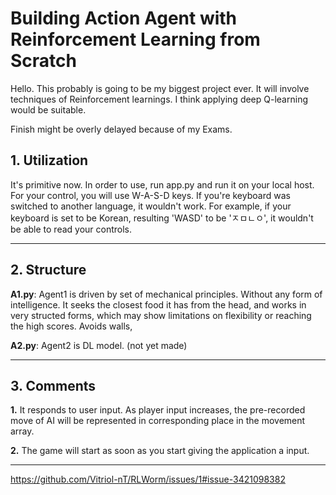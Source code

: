 # Building Action Agent with Reinforcement Learning from Scratch

Hello. This probably is going to be my biggest project ever.
It will involve techniques of Reinforcement learnings.
I think applying deep Q-learning would be suitable.

Finish might be overly delayed because of my Exams.

## 1. Utilization
It's primitive now.
In order to use, run app.py and run it on your local host.
For your control, you will use W-A-S-D keys.
If you're keyboard was switched to another language, it wouldn't work.
For example, if your keyboard is set to be Korean, resulting 'WASD' to be 'ㅈㅁㄴㅇ',
it wouldn't be able to read your controls.

---
## 2. Structure
**A1.py**: Agent1 is driven by set of mechanical principles. Without any form of intelligence.
It seeks the closest food it has from the head, and works in very structed forms, which may show limitations
on flexibility or reaching the high scores. Avoids walls, 

**A2.py**: Agent2 is DL model. (not yet made)

---


## 3. Comments
**1.** It responds to user input. As player input increases, the pre-recorded move of AI will be represented in corresponding place in the movement array.

**2.** The game will start as soon as you start giving the application a input.

---

[
https://github.com/Vitriol-nT/RLWorm/issues/1#issue-3421098382
](https://github.com/user-attachments/assets/df496e81-3725-4d37-a77f-83bd036c6483
)
